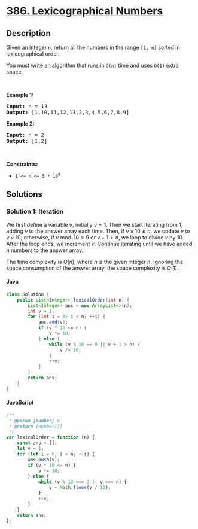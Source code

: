 # [386. Lexicographical Numbers](https://leetcode.com/problems/lexicographical-numbers)


## Description

<!-- description:start -->

<p>Given an integer <code>n</code>, return all the numbers in the range <code>[1, n]</code> sorted in lexicographical order.</p>

<p>You must write an algorithm that runs in&nbsp;<code>O(n)</code>&nbsp;time and uses <code>O(1)</code> extra space.&nbsp;</p>

<p>&nbsp;</p>
<p><strong class="example">Example 1:</strong></p>
<pre><strong>Input:</strong> n = 13
<strong>Output:</strong> [1,10,11,12,13,2,3,4,5,6,7,8,9]
</pre><p><strong class="example">Example 2:</strong></p>
<pre><strong>Input:</strong> n = 2
<strong>Output:</strong> [1,2]
</pre>
<p>&nbsp;</p>
<p><strong>Constraints:</strong></p>

<ul>
	<li><code>1 &lt;= n &lt;= 5 * 10<sup>4</sup></code></li>
</ul>

<!-- description:end -->

## Solutions

<!-- solution:start -->

### Solution 1: Iteration

We first define a variable $v$, initially $v = 1$. Then we start iterating from $1$, adding $v$ to the answer array each time. Then, if $v \times 10 \leq n$, we update $v$ to $v \times 10$; otherwise, if $v \bmod 10 = 9$ or $v + 1 > n$, we loop to divide $v$ by $10$. After the loop ends, we increment $v$. Continue iterating until we have added $n$ numbers to the answer array.

The time complexity is $O(n)$, where $n$ is the given integer $n$. Ignoring the space consumption of the answer array, the space complexity is $O(1)$.

#### Java

```java
class Solution {
    public List<Integer> lexicalOrder(int n) {
        List<Integer> ans = new ArrayList<>(n);
        int v = 1;
        for (int i = 0; i < n; ++i) {
            ans.add(v);
            if (v * 10 <= n) {
                v *= 10;
            } else {
                while (v % 10 == 9 || v + 1 > n) {
                    v /= 10;
                }
                ++v;
            }
        }
        return ans;
    }
}
```


#### JavaScript

```js
/**
 * @param {number} n
 * @return {number[]}
 */
var lexicalOrder = function (n) {
    const ans = [];
    let v = 1;
    for (let i = 0; i < n; ++i) {
        ans.push(v);
        if (v * 10 <= n) {
            v *= 10;
        } else {
            while (v % 10 === 9 || v === n) {
                v = Math.floor(v / 10);
            }
            ++v;
        }
    }
    return ans;
};
```